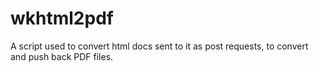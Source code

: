 wkhtml2pdf
========

A script used to convert html docs sent to it as post requests, to convert and push back PDF files.

